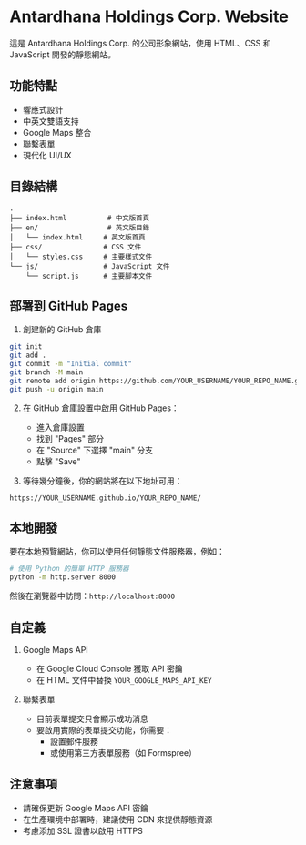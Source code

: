 # Antardhana Holdings Corp. Website

這是 Antardhana Holdings Corp. 的公司形象網站，使用 HTML、CSS 和 JavaScript 開發的靜態網站。

## 功能特點

- 響應式設計
- 中英文雙語支持
- Google Maps 整合
- 聯繫表單
- 現代化 UI/UX

## 目錄結構

```
.
├── index.html          # 中文版首頁
├── en/                 # 英文版目錄
│   └── index.html     # 英文版首頁
├── css/               # CSS 文件
│   └── styles.css     # 主要樣式文件
└── js/                # JavaScript 文件
    └── script.js      # 主要腳本文件
```

## 部署到 GitHub Pages

1. 創建新的 GitHub 倉庫
```bash
git init
git add .
git commit -m "Initial commit"
git branch -M main
git remote add origin https://github.com/YOUR_USERNAME/YOUR_REPO_NAME.git
git push -u origin main
```

2. 在 GitHub 倉庫設置中啟用 GitHub Pages：
   - 進入倉庫設置
   - 找到 "Pages" 部分
   - 在 "Source" 下選擇 "main" 分支
   - 點擊 "Save"

3. 等待幾分鐘後，你的網站將在以下地址可用：
```
https://YOUR_USERNAME.github.io/YOUR_REPO_NAME/
```

## 本地開發

要在本地預覽網站，你可以使用任何靜態文件服務器，例如：

```bash
# 使用 Python 的簡單 HTTP 服務器
python -m http.server 8000
```

然後在瀏覽器中訪問：`http://localhost:8000`

## 自定義

1. Google Maps API
   - 在 Google Cloud Console 獲取 API 密鑰
   - 在 HTML 文件中替換 `YOUR_GOOGLE_MAPS_API_KEY`

2. 聯繫表單
   - 目前表單提交只會顯示成功消息
   - 要啟用實際的表單提交功能，你需要：
     - 設置郵件服務
     - 或使用第三方表單服務（如 Formspree）

## 注意事項

- 請確保更新 Google Maps API 密鑰
- 在生產環境中部署時，建議使用 CDN 來提供靜態資源
- 考慮添加 SSL 證書以啟用 HTTPS 